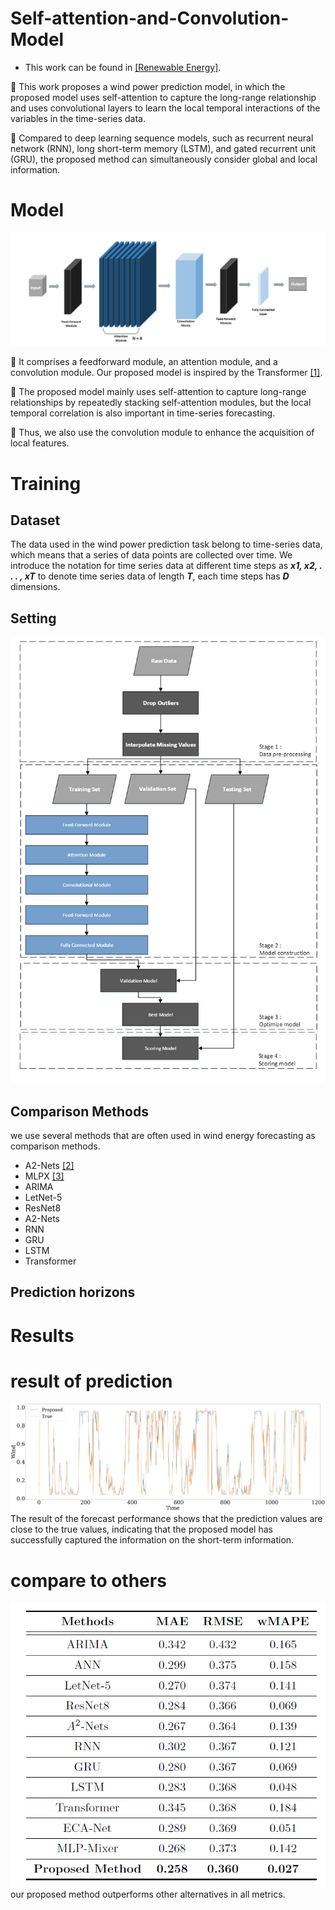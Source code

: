# Self-attention-and-Convolution-Model
* This work can be found in  [[Renewable Energy]](https://www.sciencedirect.com/science/article/abs/pii/S0960148123013149).

📍 This work proposes a wind power prediction model, in which the proposed model uses self-attention to capture the long-range relationship and uses convolutional layers to learn the local temporal interactions of the variables in the time-series data.

📍 Compared to deep learning sequence models, such as recurrent neural network (RNN), long short-term memory (LSTM), and gated recurrent unit (GRU), the proposed method can simultaneously consider global and local information.


# Model
<img src="pic/model.png">

📍 It comprises a feedforward module, an attention module, and a convolution module. Our proposed model is inspired by the Transformer [[1]](https://arxiv.org/abs/1706.03762).

📍 The proposed model mainly uses self-attention to capture long-range relationships by repeatedly stacking self-attention modules, but the local temporal correlation is also important in time-series forecasting.

📍 Thus, we also use the convolution module to enhance the acquisition of local features.

# Training
## Dataset
The data used in the wind power prediction task belong to time-series data, which means that a series of data points are collected over time. We introduce the notation for time series data at different time steps as ***x1, x2, . . . , xT*** to denote time series data of length ***T***, each time steps has ***D*** dimensions.

## Setting
<img src="pic/flow.png">

## Comparison Methods
we use several methods that are often used in wind energy forecasting as comparison methods.

* A2-Nets [[2]](https://proceedings.neurips.cc/paper_files/paper/2018/file/e165421110ba03099a1c0393373c5b43-Paper.pdf)
* MLPX [[3]](https://arxiv.org/abs/2105.01601)
* ARIMA
* LetNet-5
* ResNet8
* A2-Nets
* RNN
* GRU
* LSTM
* Transformer

## Prediction horizons


# Results
# result of prediction
<img src="pic/6-hour ahead.png">
The result of the forecast performance shows that the prediction values are close to the true values, indicating that the proposed model has successfully captured the information on the short-term information.

# compare to others 
<img src="pic/compare_plot4.png">
our proposed method outperforms other alternatives in all metrics.

